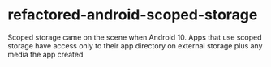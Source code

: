 # refactored-android-scoped-storage
Scoped storage came on the scene when Android 10.  Apps that use scoped storage have access only to their app directory on external storage plus any media the app created
